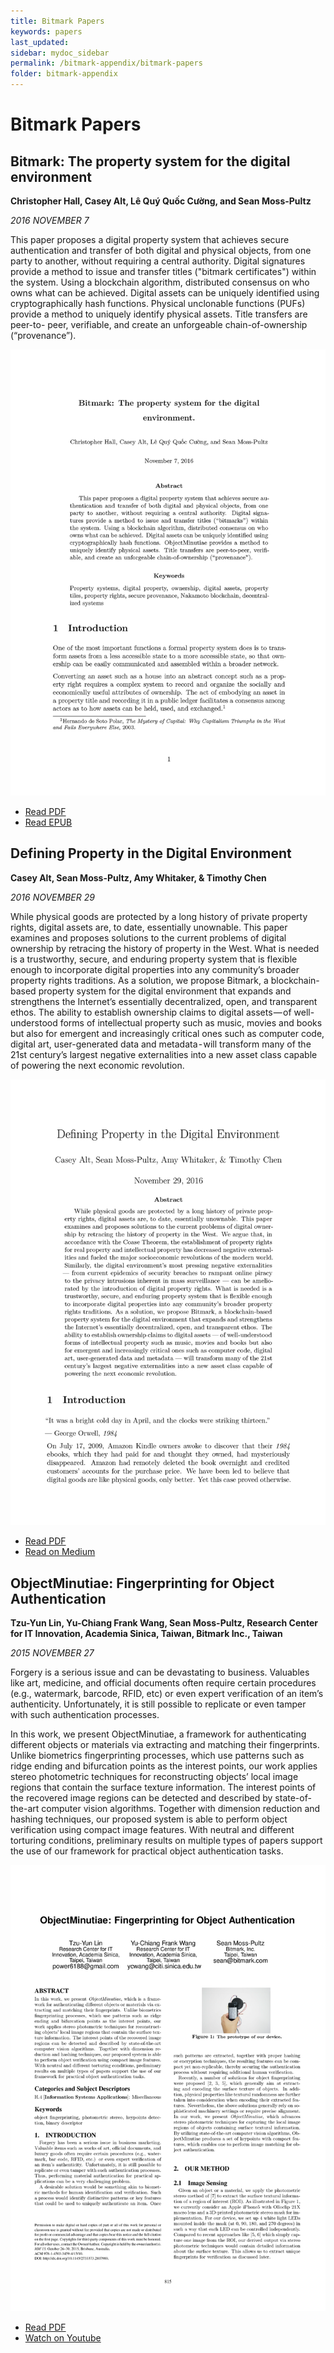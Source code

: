 ```yaml
---
title: Bitmark Papers
keywords: papers
last_updated: 
sidebar: mydoc_sidebar
permalink: /bitmark-appendix/bitmark-papers
folder: bitmark-appendix
---
```



# Bitmark Papers

## Bitmark: The property system for the digital environment

**Christopher Hall, Casey Alt, Lê Quý Quốc Cường, and Sean Moss-Pultz**

*2016 NOVEMBER 7*

This paper proposes a digital property system that achieves secure authentication and transfer of both digital and physical objects, from one party to another, without requiring a central authority. Digital signatures provide a method to issue and transfer titles ("bitmark certificates") within the system. Using a blockchain algorithm, distributed consensus on who owns what can be achieved. Digital assets can be uniquely identified using cryptographically hash functions. Physical unclonable functions (PUFs) provide a method to uniquely identify physical assets. Title transfers are peer-to- peer, verifiable, and create an unforgeable chain-of-ownership (“provenance”).

![Technical white paper](/assets/images/technical-white-paper.png)

* [Read PDF](/assets/pdf/bitmark-technical-white-paper.pdf)
* [Read EPUB](/assets/epubs/bitmark_technical-white-paper.epub)

## Defining Property in the Digital Environment

**Casey Alt, Sean Moss-Pultz, Amy Whitaker, & Timothy Chen**

*2016 NOVEMBER 29*

While physical goods are protected by a long history of private property rights, digital assets are, to date, essentially unownable. This paper examines and proposes solutions to the current problems of digital ownership by retracing the history of property in the West. What is needed is a trustworthy, secure, and enduring property system that is flexible enough to incorporate digital properties into any community’s broader property rights traditions. As a solution, we propose Bitmark, a blockchain-based property system for the digital environment that expands and strengthens the Internet’s essentially decentralized, open, and transparent ethos. The ability to establish ownership claims to digital assets — of well-understood forms of intellectual property such as music, movies and books but also for emergent and increasingly critical ones such as computer code, digital art, user-generated data and metadata - will transform many of the 21st century’s largest negative externalities into a new asset class capable of powering the next economic revolution.

![Defining Property white paper](/assets/images/defining-property-white-paper.png)

* [Read PDF](/assets/pdf/bitmark-defining-property-dig-env.pdf)
* [Read on Medium](https://insights.dcg.co/defining-property-in-the-digital-environment-4ec3b9b79403#.wlvnwyht2)

## ObjectMinutiae: Fingerprinting for Object Authentication

**Tzu-Yun Lin, Yu-Chiang Frank Wang, Sean Moss-Pultz, Research Center for IT Innovation, Academia Sinica, Taiwan, Bitmark Inc., Taiwan**

*2015 NOVEMBER 27*

Forgery is a serious issue and can be devastating to business. Valuables like art, medicine, and official documents often require certain procedures (e.g., watermark, barcode, RFID, etc) or even expert verification of an item’s authenticity. Unfortunately, it is still possible to replicate or even tamper with such authentication processes.

In this work, we present ObjectMinutiae, a framework for authenticating different objects or materials via extracting and matching their fingerprints. Unlike biometrics fingerprinting processes, which use patterns such as ridge ending and bifurcation points as the interest points, our work applies stereo photometric techniques for reconstructing objects’ local image regions that contain the surface texture information. The interest points of the recovered image regions can be detected and described by state-of-the-art computer vision algorithms. Together with dimension reduction and hashing techniques, our proposed system is able to perform object verification using compact image features. With neutral and different torturing conditions, preliminary results on multiple types of papers support the use of our framework for practical object authentication tasks.

![ObjectMinutiae](/assets/images/objectminutiae-white-paper.png)

* [Read PDF](/assets/pdf/objectminutiae.pdf)
* [Watch on Youtube](https://www.youtube.com/watch?v=JgyGChTNy3E)
